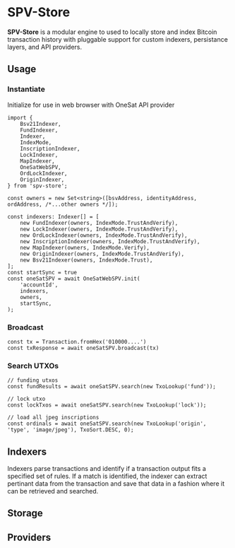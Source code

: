 # SPV-Store

**SPV-Store** is a modular engine to used to locally store and index Bitcoin transaction history with pluggable support for custom indexers, persistance layers, and API providers.

## Usage

### Instantiate
Initialize for use in web browser with OneSat API provider
```
import {
    Bsv21Indexer,
    FundIndexer,
    Indexer,
    IndexMode,
    InscriptionIndexer,
    LockIndexer,
    MapIndexer,
    OneSatWebSPV,
    OrdLockIndexer,
    OriginIndexer,
} from 'spv-store';

const owners = new Set<string>([bsvAddress, identityAddress, ordAddress, /*...other owners */]);

const indexers: Indexer[] = [
    new FundIndexer(owners, IndexMode.TrustAndVerify),
    new LockIndexer(owners, IndexMode.TrustAndVerify),
    new OrdLockIndexer(owners, IndexMode.TrustAndVerify),
    new InscriptionIndexer(owners, IndexMode.TrustAndVerify),
    new MapIndexer(owners, IndexMode.Verify),
    new OriginIndexer(owners, IndexMode.TrustAndVerify),
    new Bsv21Indexer(owners, IndexMode.Trust),
];
const startSync = true
const oneSatSPV = await OneSatWebSPV.init(
    'accountId',
    indexers,
    owners,
    startSync,
);
```

### Broadcast
```
const tx = Transaction.fromHex('010000....')
const txResponse = await oneSatSPV.broadcast(tx)
```

### Search UTXOs
```
// funding utxos
const fundResults = await oneSatSPV.search(new TxoLookup('fund'));

// lock utxo
const lockTxos = await oneSatSPV.search(new TxoLookup('lock'));

// load all jpeg inscriptions
const ordinals = await oneSatSPV.search(new TxoLookup('origin', 'type', 'image/jpeg'), TxoSort.DESC, 0);

```

## Indexers
Indexers parse transactions and identify if a transaction output fits a specified set of rules. If a match is identified, the indexer can extract pertinant data from the transaction and save that data in a fashion where it can be retrieved and searched.

## Storage


## Providers
